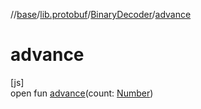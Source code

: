 //[base](../../../index.md)/[lib.protobuf](../index.md)/[BinaryDecoder](index.md)/[advance](advance.md)

# advance

[js]\
open fun [advance](advance.md)(count: [Number](https://kotlinlang.org/api/latest/jvm/stdlib/kotlin/-number/index.html))

